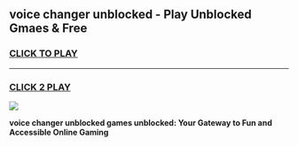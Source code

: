 
## voice changer unblocked - Play Unblocked Gmaes & Free
<h3>
<a href="https://news.freeplayer.one?title=voice_changer_unblocked&ref=23F">CLICK TO PLAY</a></h3>
<hr>

<h3>
<a href="https://news.freeplayer.one?title=voice_changer_unblocked&ref=23F">CLICK 2 PLAY</a>
  
</h3>

<a href="https://news.freeplayer.one?title=voice_changer_unblocked&ref=23F/"><img src="https://clearcache.store/games.png"></a>


**voice changer unblocked games unblocked: Your Gateway to Fun and Accessible Online Gaming**

